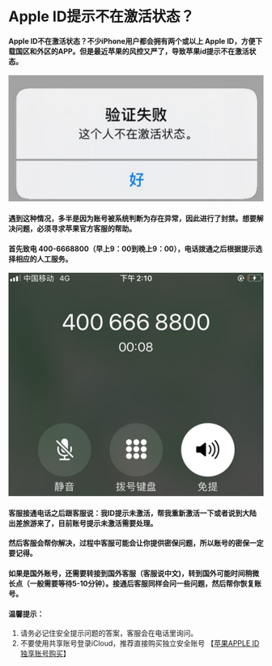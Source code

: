 # Apple ID提示不在激活状态？

#### Apple ID不在激活状态？不少iPhone用户都会拥有两个或以上 Apple ID，方便下载国区和外区的APP。但是最近苹果的风控又严了，导致苹果id提示不在激活状态。

![](.gitbook/assets/jh1.png)

#### 遇到这种情况，多半是因为账号被系统判断为存在异常，因此进行了封禁。想要解决问题，必须寻求苹果官方客服的帮助。

#### 首先致电 400-6668800（早上9：00到晚上9：00），电话拨通之后根据提示选择相应的人工服务。

![](.gitbook/assets/jh2.png)

#### 客服接通电话之后跟客服说：我ID提示未激活，帮我重新激活一下或者说到大陆出差旅游来了，目前账号提示未激活需要处理。

#### 然后客服会帮你解决，过程中客服可能会让你提供密保问题，所以账号的密保一定要记得。

#### 如果是国外账号，还需要转接到国外客服（客服说中文)，转到国外可能时间稍微长点（一般需要等待5-10分钟）。接通后客服同样会问一些问题，然后帮你恢复账号。





#### 温馨提示：

1. 请务必记住安全提示问题的答案，客服会在电话里询问。
2. 不要使用共享账号登录iCloud，推荐直接购买独立安全账号 【[苹果APPLE ID独享账号购买](https://1234.dog)】
